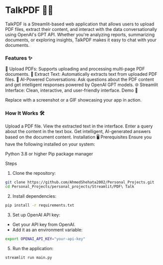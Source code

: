 # TalkPDF 📄🤖
TalkPDF is a Streamlit-based web application that allows users to upload PDF files, extract their content, and interact with the data conversationally using OpenAI's GPT API. Whether you're analyzing reports, summarizing documents, or exploring insights, TalkPDF makes it easy to chat with your documents.

### Features ✨
📂 Upload PDFs: Supports uploading and processing multi-page PDF documents.
📝 Extract Text: Automatically extracts text from uploaded PDF files.
💬 AI-Powered Conversations: Ask questions about the PDF content and get intelligent responses powered by OpenAI GPT models.
🌐 Streamlit Interface: Clean, interactive, and user-friendly interface.
Demo 🚀

Replace with a screenshot or a GIF showcasing your app in action.

### How It Works 🛠️
Upload a PDF file.
View the extracted text in the interface.
Enter a query about the content in the text box.
Get intelligent, AI-generated answers based on the document content.
Installation 🖥️
Prerequisites
Ensure you have the following installed on your system:

Python 3.8 or higher
Pip package manager

Steps
1. Clone the repository:
```sh
git clone https://github.com/AhmedShehata2002/Personal_Projects.git
cd Personal_Projects/personal_projects/Streamlit/PDF\ Talk
```
2. Install dependencies:
```sh
pip install -r requirements.txt
```
3. Set up OpenAI API key:
- Get your API key from OpenAI.
- Add it as an environment variable:
```bash
export OPENAI_API_KEY="your-api-key"
 ```
5. Run the application:
 ```sh
streamlit run main.py
``` 
[^1]: Do this in Terminal.
